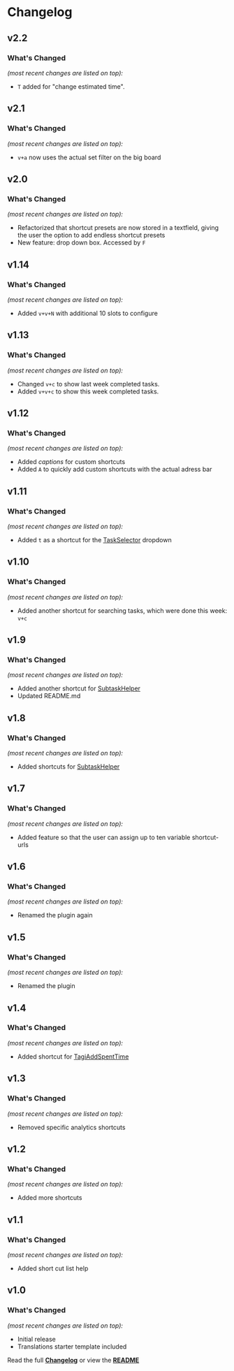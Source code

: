 # Changelog


## v2.2

### What's Changed

_(most recent changes are listed on top):_
- `T` added for "change estimated time".


## v2.1

### What's Changed

_(most recent changes are listed on top):_
- `v+a` now uses the actual set filter on the big board


## v2.0

### What's Changed

_(most recent changes are listed on top):_
- Refactorized that shortcut presets are now stored in a textfield, giving the user the option to add endless shortcut presets
- New feature: drop down box. Accessed by `F`


## v1.14

### What's Changed

_(most recent changes are listed on top):_
- Added `v+v+N` with additional 10 slots to configure


## v1.13

### What's Changed

_(most recent changes are listed on top):_
- Changed `v+c` to show last week completed tasks.
- Added `v+v+c` to show this week completed tasks.


## v1.12

### What's Changed

_(most recent changes are listed on top):_
- Added _captions_ for custom shortcuts
- Added `A` to quickly add custom shortcuts with the actual adress bar


## v1.11

### What's Changed

_(most recent changes are listed on top):_
- Added `t` as a shortcut for the [TaskSelector](https://github.com/Tagirijus/SubtaskHelper) dropdown


## v1.10

### What's Changed

_(most recent changes are listed on top):_
- Added another shortcut for searching tasks, which were done this week: `v+c`


## v1.9

### What's Changed

_(most recent changes are listed on top):_
- Added another shortcut for [SubtaskHelper](https://github.com/Tagirijus/SubtaskHelper)
- Updated README.md


## v1.8

### What's Changed

_(most recent changes are listed on top):_
- Added shortcuts for [SubtaskHelper](https://github.com/Tagirijus/SubtaskHelper)


## v1.7

### What's Changed

_(most recent changes are listed on top):_
- Added feature so that the user can assign up to ten variable shortcut-urls


## v1.6

### What's Changed

_(most recent changes are listed on top):_
- Renamed the plugin again


## v1.5

### What's Changed

_(most recent changes are listed on top):_
- Renamed the plugin


## v1.4

### What's Changed

_(most recent changes are listed on top):_
- Added shortcut for [TagiAddSpentTime](https://github.com/Tagirijus/kanboard-TagiAddSpentTime)


## v1.3

### What's Changed

_(most recent changes are listed on top):_
- Removed specific analytics shortcuts


## v1.2

### What's Changed

_(most recent changes are listed on top):_
- Added more shortcuts


## v1.1

### What's Changed

_(most recent changes are listed on top):_
- Added short cut list help


## v1.0

### What's Changed

_(most recent changes are listed on top):_
- Initial release
- Translations starter template included


Read the full [**Changelog**](../master/changelog.md "See changes") or view the [**README**](../master/README.md "View README")
